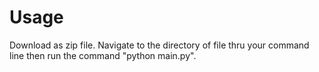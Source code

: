 <h1>Usage</h1>
<p>Download as zip file. Navigate to the directory of file thru your command line then run the command "python main.py".</p>
